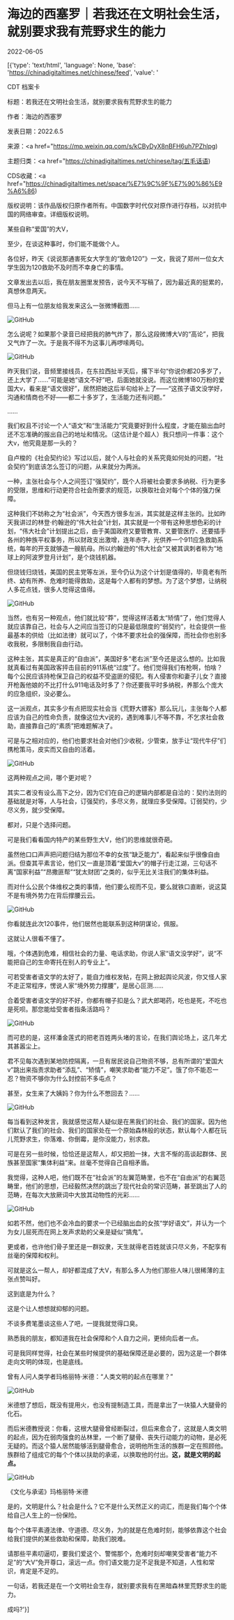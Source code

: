 # 海边的西塞罗｜若我还在文明社会生活，就别要求我有荒野求生的能力

2022-06-05

[{'type': 'text/html', 'language': None, 'base': 'https://chinadigitaltimes.net/chinese/feed', 'value': '

CDT 档案卡

标题：若我还在文明社会生活，就别要求我有荒野求生的能力

作者：海边的西塞罗

发表日期：2022.6.5

来源：<a href="https://mp.weixin.qq.com/s/kCByDyX8nBFH6uh7PZhlpg)

主题归类：<a href="https://chinadigitaltimes.net/chinese/tag/五毛话语)

CDS收藏：<a href="https://chinadigitaltimes.net/space/%E7%9C%9F%E7%90%86%E9%A6%86)

版权说明：该作品版权归原作者所有。中国数字时代仅对原作进行存档，以对抗中国的网络审查。详细版权说明。





某些自称“爱国”的大V，

至少，在谈这种事时，你们能不能做个人。

各位好，昨天《说说那通害死女大学生的“致命120”》一文，我说了郑州一位女大学生因为120救助不及时而不幸身亡的事情。

文章发出去以后，我在朋友圈里发预告，说今天不写稿了，因为最近真的挺累的，真想休息两天。

但马上有一位朋友给我发来这么一张微博截图……

![GitHub](https://chinadigitaltimes.net/chinese/files/2022/06/post-682652-629cb4491f907.png)

怎么说呢？如果那个录音已经把我的肺气炸了，那么这段微博大V的“高论”，把我又气炸了一次。于是我不得不为这事儿再啰嗦两句。

![GitHub](https://chinadigitaltimes.net/chinese/files/2022/06/post-682652-629cb4492598c.png)

昨天我们说，音频里接线员，在东拉西扯半天后，撂下半句“你说你都20多岁了，还上大学了……”可能是她“语文不好”吧，后面她就没说。而这位微博180万粉的爱国大v，看来是“语文很好”，居然把她这后半句给补上了——“这孩子语文没学好，沟通和情商也不好——都二十多岁了，生活能力还有问题。”

……

我们权且不讨论一个人“语文”和“生活能力”究竟要好到什么程度，才能在脑出血时还不忘准确的报出自己的地址和情况。（这估计是个超人）我只想问一件事：这个大v，他究竟是那一头的？

自卢梭的《社会契约论》写过以后，就个人与社会的关系究竟如何处的问题，“社会契约”到底该怎么签订的问题，从来就分为两派。

一种，主张社会与个人之间签订“强契约”，既个人将被社会要求多纳税、行为更多的受限，思维和行动更符合社会所要求的规范，以换取社会对每个个体的强力保障。

这种我们不妨称之为“社会派”，今天西方很多左派，其实就是这样主张的。比如昨天我讲过的林登·约翰逊的“伟大社会”计划，其实就是一个带有这种思想色彩的计划，“伟大社会”计划提出之后，由于美国政府又要管教育、又要管医疗、还要插手各州的种族平权事务，所以财政支出激增，连年赤字，光供养一个911应急救助系统，每年的开支就够造一艘航母。所以约翰逊的“伟大社会”又被其讽刺者称为“地球上的阿波罗登月计划”，是个烧钱机器。

但烧钱归烧钱，美国的民主党等左派，至今仍认为这个计划是值得的，毕竟老有所终、幼有所养、危难时能得救助，这是每个人都有的梦想。为了这个梦想，让纳税人多花点钱，很多人觉得这值得。

![GitHub](https://chinadigitaltimes.net/chinese/files/2022/06/post-682652-629cb4492ddd1.)

当然，也有另一种观点，他们就比较“莽”，觉得这样活着太“矫情”了，他们觉得人就应该靠自己，社会与人之间应当签订的只是最低限度的“弱契约”，社会提供一些最基本的供给（比如法律）就可以了，个体不要求社会的强保障，而社会你也别多收我税，多限制我自由行动。

这种主张，其实是真正的“自由派”，美国好多“老右派”至今还是这么想的。比如我就真看过有美国政客抨击目前的911系统“过度”了。他们觉得我们有枪啊，怕啥？每个公民应该持枪保卫自己的权益不受盗匪的侵犯。有人侵害你和妻子儿女？直接开枪轰他娘的不比打什么911电话及时多了？你还要我平时多纳税，养那么个庞大的应急组织，没必要么。

这一派观点，其实多少有点把现实社会当《荒野大镖客》那么玩儿，主张每个人都应该为自己的性命负责，就像这位大v说的，遇到难事儿不等不靠，不乞求社会救助，直接靠自己的“素质”把难题解决了。

可是与之相对应的，他们也要求社会对他们少收税，少管束，放手让“现代牛仔”们携枪策马，皮实而又自由的活着。

![GitHub](https://chinadigitaltimes.net/chinese/files/2022/06/post-682652-629cb44934a61.)

这两种观点之间，哪个更对呢？

其实二者没有设么高下之分，因为它们在自己的逻辑内部都是自洽的：契约法则的基础就是对等，人与社会，订强契约，多尽义务，就理应多受保障。订弱契约，少尽义务，就少受保障。

都对，只是个选择问题。

可是我们看看国内特产的某些野生大V，他们的思维就很奇葩。

虽然他口口声声把问题归结为那位不幸的女孩“缺乏能力”，看起来似乎很像自由派。但查其平素言论，他们又一直是顶着“爱国大v”的帽子行走江湖，三句话不离“国家利益”“昂撒匪帮”“犹太财团”之类的，似乎无比关注我们的集体利益。

而对什么公民个体维权之类的事情，他们要么视而不见，要么就铁口直断，说这莫不是有境外势力在背后撑腰云云。

![GitHub](https://chinadigitaltimes.net/chinese/files/2022/06/post-682652-629cb4494813e.png)

你看就连此次120事件，他们居然也能联系到这种阴谋论，佩服。

这就让人很看不懂了。

哦，个体遇到危难，相信社会的力量、电话求助，你说人家“语文没学好”，说“不能把自己的生命寄托在别人的专业上”。

可若受害者语文学的太好了，能自力维权发帖，在网上掀起舆论风波，你又怪人家不走正常程序，愣说人家“境外势力撑腰”，是居心叵测……

合着受害者语文学的好不好，你都有帽子扣是么？武大郎喝药，吃也是死，不吃也是死呗。那您能给受害者指条活路吗？

![GitHub](https://chinadigitaltimes.net/chinese/files/2022/06/post-682652-629cb4494eb4d.)

而可悲的是，这样潘金莲式的把老百姓两头堵的言论，在我们舆论场上，这几年尤其甚嚣尘上。

君不见每次遇到某地防控隔离，一旦有居民说自己物资不够，总有所谓的“爱国大v”跳出来指责求助者“添乱”、“矫情”，嘲笑求助者“能力不足”。饿了你不能忍一忍？物资不够你为什么封控前不多屯点？

甚至，女生来了大姨妈？你为什么不憋回去？……

![GitHub](https://chinadigitaltimes.net/chinese/files/2022/06/post-682652-629cb4495e108.png)

每当看到这种发言，我就感觉这帮人疑似是在黑我们的社会、我们的国家。因为他们默认了我们的社会、我们的国家处在一个原始森林般的状态，默认每个人都在玩儿荒野求生，你落难、你倒霉，是你没能力，别求救。

可是在另一些时候，恰恰还是这帮人，却又把脸一抹，大言不惭的高谈起群体、民族甚至国家“集体利益”来。丝毫不觉得自己自相矛盾。

我觉得，这种人吧，他们既不在“社会派”的左翼范畴里，也不在“自由派”的右翼范畴里，他们的思想，已经毅然决然的跳出了现代社会的常识范畴，甚至跳出了人的范畴，在每次大放厥词中大放其动物性的光彩……

![GitHub](https://chinadigitaltimes.net/chinese/files/2022/06/post-682652-629cb44963e8d.)

如若不然，他们也不会冷血的要求一个已经脑出血的女孩“学好语文”，并认为一个为女儿屈死而在网上发声求助的父亲是疑似“搞鬼”。

更或者，也许他们骨子里还是一群奴隶，天生就得老百姓就该只尽义务，不配享有丝毫的保障和权利。

可就是这么一帮人，却好都混成了大V，有那么多人为他们那些人味儿很稀薄的主张点赞叫好。

这到底是为什么？

这是个让人想想就抑郁的问题。

不谈多费笔墨谈这些人了吧，一提我就觉得口臭。

熟悉我的朋友，都知道我在社会保障和个人自力之间，更倾向后者一点。

可是我同样觉得，社会在某些时候提供的基础保障还是必要的，因为这是一个群体走向文明的体现，也是底线。

曾有人问人类学者玛格丽特·米德：“人类文明的起点在哪里？”

![GitHub](https://chinadigitaltimes.net/chinese/files/2022/06/post-682652-629cb4496b3a8.)

米德想了想后，既没有提用火，也没有提制造工具，而是拿出了一块猿人大腿骨的化石。

而后米德教授说：你看，这根大腿骨曾经断裂过，但后来愈合了，这就是人类文明的起点，因为在弱肉强食的丛林里，一个断了腿骨、丧失行动能力的动物，是必死无疑的。而这个猿人居然能够活到腿骨愈合，说明他所生活的族群一定在照顾他。族群给了组成它的每个个体以扶助的承诺，以换取他的付出。**这，就是文明的起点。**

![GitHub](https://chinadigitaltimes.net/chinese/files/2022/06/post-682652-629cb449719cc.)

《文化与承诺》玛格丽特·米德

是的，文明是什么？社会是什么？它不是什么天然正义的词汇，而是我们每个个体给自己人生上的一份保险。

每个个体平素遵法律、守道德、尽义务，为的就是在危难时刻，能够依靠这个社会给我们提供的某些救助和保障，助我们脱难。

请那些平素叨逼叨，要我们爱这个、警惕那个，危难时刻却嘲笑受害者“能力不足”的“大V”免开尊口，滚远一点。你们语文能力足不足我是不知道，人性和常识，肯定是不足的。

一句话，若我还是在一个文明社会生存，就别要求我有在黑暗森林里荒野求生的能力。

成吗?'}]